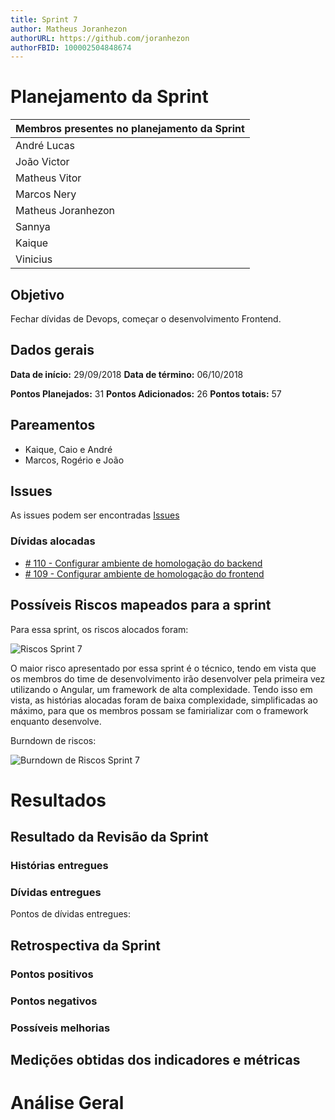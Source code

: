 ```yaml
---
title: Sprint 7
author: Matheus Joranhezon
authorURL: https://github.com/joranhezon
authorFBID: 100002504848674
---
```


# Planejamento da Sprint

| Membros presentes no planejamento da Sprint  |
|---------------------|
| André Lucas  |
| João Victor  |
| Matheus Vitor   |
| Marcos Nery  |
| Matheus Joranhezon   |
| Sannya   |
| Kaique   |
| Vinicius   |

## Objetivo

Fechar dívidas de Devops, começar o desenvolvimento Frontend.



## Dados gerais

**Data de início:** 29/09/2018
**Data de término:** 06/10/2018

**Pontos Planejados:** 31
**Pontos Adicionados:** 26
**Pontos totais:** 57


## Pareamentos

- Kaique, Caio e André
- Marcos, Rogério e João


## Issues

As issues podem ser encontradas [Issues](https://github.com/fga-eps-mds/2018.2-ComexStat/milestone/9)


### Dívidas alocadas

- [# 110 - Configurar ambiente de homologação do backend](https://github.com/fga-eps-mds/2018.2-ComexStat/issues/110)
- [# 109 -  Configurar ambiente de homologação do frontend](https://github.com/fga-eps-mds/2018.2-ComexStat/issues/109)

## Possíveis Riscos mapeados para a sprint

Para essa sprint, os riscos alocados foram:

![Riscos Sprint 7](https://fga-eps-mds.github.io/2018.2-ComexStat/img/sprints/sprint7/riscos.png)

O maior risco apresentado por essa sprint é o técnico, tendo em vista que os membros do time de desenvolvimento irão desenvolver pela primeira vez utilizando o Angular, um framework de alta complexidade. Tendo isso em vista, as histórias alocadas foram de baixa complexidade, simplificadas ao máximo, para que os membros possam se famirializar com o framework enquanto desenvolve.

Burndown de riscos:

![Burndown de Riscos Sprint 7](https://fga-eps-mds.github.io/2018.2-ComexStat/img/sprints/sprint7/burndown_riscos.png)


# Resultados


## Resultado da Revisão da Sprint

### Histórias entregues


### Dívidas entregues

Pontos de dívidas entregues:


## Retrospectiva da Sprint


### Pontos positivos


### Pontos negativos


### Possíveis melhorias


## Medições obtidas dos indicadores e métricas





# Análise Geral
